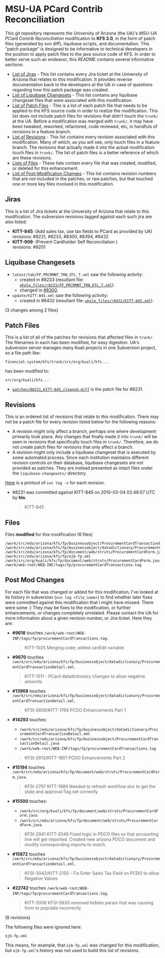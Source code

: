 MSU-UA PCard Contrib Reconciliation
======================

This git repository represents the University of Arizona (the UA)'s _MSU-UA PCard Contrib Reconciliation_ modification to **KFS 3.0**, in the form of patch files (generated by svn diff), liquibase scripts, and documentation.
This "patch package" is designed to be informative to technical developers in the position to
apply patch files to the java source code of KFS. In order to better serve such an endeavor,
this README contains several informative sections:

* <a href="#jiras">List of Jiras</a> - This list contains every Jira ticket at the University of Arizona
  that relates to this modification. It provides reverse documentation back to the developers at
  the UA in case of questions regarding how this patch package was created.
* <a href="#liquibase-changesets">List of Liquibase Changesets</a> - This list contains any
  liquibase changeset files that were associated with this modification.
* <a href="#patch-files">List of Patch Files</a> - This is a list of each patch file that needs
  to be applied to the KFS source code in order to realize the modification. This list does _not_
  include patch files for revisions that didn't touch the `trunk/` at the UA.
  Before a modification was merged with `trunk/`, it may have been tweaked, reworked, refactored,
  code reviewed, etc, in handfuls of revisions in a feature branch.
* <a href="#revisions">List of Revisions</a> - This list contains every revision associated with
  this modification. Many of which, as you will see, only touch files in a feature branch. The
  revisions that actually made it into the actual modification touch files in `trunk/`. The list
  of patch files is a better reference of which are these revisions.
* <a href="#files">Lists of Files</a> - These lists contain every file that was created,
  modified, or deleted for this enhancement.
* <a href="#post-mod-changes">List of Post-Modification Changes</a> - This list contains
  revision numbers that are _not_ included in the patches, or raw patches, but that touched one
  or more key files involved in this modification.

<h2>Jiras</h2>

This is a list of Jira tickets at the University of Arizona that relate to this modification. The subversion revisions tagged against each such jira are also listed:

* **KITT-845**: (Add sales tax, use tax fields to PCard as provided by UA)<br />
  revisions: #8231, #8233, #8300, #8394, #8432
* **KITT-909**: (Prevent Cardholder Self Reconciliation )<br />
  revisions: #9201

<h2>Liquibase Changesets</h2>

* `latest/tab/FP_PRCRMNT_TRN_DTL_T.xml` saw the following activity:
  * created in #8233 (resultant file: [`whole_files/r8233/FP_PRCRMNT_TRN_DTL_T.xml`](MSU-UA-PCard-Contrib-Reconciliation/blob/master/whole_files/r8233/FP_PRCRMNT_TRN_DTL_T.xml)).
  * changed in [#8300](https://subversion.uits.arizona.edu/kitt-anon/kitt/!svn/bc/8300//financial-system/kfs-cfg-dbs/trunk/latest/tab/FP_PRCRMNT_TRN_DTL_T.xml).
* `update/KITT-845.xml` saw the following activity:
  * created in #8432 (resultant file: [`whole_files/r8432/KITT-845.xml`](MSU-UA-PCard-Contrib-Reconciliation/blob/master/whole_files/r8432/KITT-845.xml)).

(3 changes among 2 files)

<h2>Patch Files</h2>

This is a list of all of the patches for revisions that affected files in `trunk/`. The filenames in each has been modified, for easy digestion. UA's subversion server manages many Kuali projects in one Subversion project, so a file path like:

```
financial-system/kfs/trunk/src/org/kuali/kfs...
```

has been modified to:

```
src/org/kuali/kfs...
```

* [`patches/08231_KITT-845_cleaned.diff`](MSU-UA-PCard-Contrib-Reconciliation/blob/master/patches/08231_KITT-845_cleaned.diff) is the patch file for #8231.

<h2>Revisions</h2>

This is an ordered list of revisions that relate to this modification. There may not be a patch
file for every revision listed below for the following reasons:

* A revision might only affect a branch, perhaps one where development primarily took place. Any
  changes that finally made it into `trunk/` will be seen in revisions that specifically touch
  files in `trunk/`. Therefore, we do not create patch files for revisions that only affect a
  branch.
* A revision might only include a liquibase changeset that is executed by some automated process.
  Since each institution maintains different revision controls on their database, liquibase
  changesets are not provided as patches. They are instead presented as intact files under the
  `liquibase-changesets/` directory.

[Here](MSU-UA-PCard-Contrib-Reconciliation/blob/master/patch_log.txt) is a printout of `svn log -v` for each revision.

*   \#8231 was committed against KITT-845 on 2010-03-04 02:48:57 UTC by <strong>hlo</strong>.

    > KITT-845

<h2>Files</h2>

Files **modified** for this modification (6 files)

    /work/src/edu/arizona/kfs/fp/businessobject/ProcurementCardTransactionDetail.java
    /work/src/edu/arizona/kfs/fp/businessobject/datadictionary/ProcurementCardTransactionDetail.xml
    /work/src/edu/arizona/kfs/fp/document/web/struts/ProcurementCardForm.java
    /work/src/edu/arizona/kfs/fp/ojb-fp.xml
    /work/src/org/kuali/kfs/fp/document/web/struts/ProcurementCardForm.java
    /work/web-root/WEB-INF/tags/fp/procurementCardTransactions.tag

<h2>Post Mod Changes</h2>

For each file that was changed or added for this modification, I've looked at its history in subversion (`svn log <file_name>`) to find whether later fixes were committed against this modification that I might have missed. There were some :) They may be fixes to the modification, or further enhancements, or changes completely unrelated. Please contact the UA for more information about a given revision number, or Jira ticket. Here they are:

*   **#9618** touches `/work/web-root/WEB-INF/tags/fp/procurementCardTransactions.tag`.

    > KITT-1025 Merging code; added canEdit variable.
*   **#9670** touches `/work/src/edu/arizona/kfs/fp/businessobject/datadictionary/ProcurementCardTransactionDetail.xml`.

    > KITT-1011 - PCard datadictionary changes to allow negative amounts
*   **#13968** touches `/work/src/edu/arizona/kfs/fp/businessobject/datadictionary/ProcurementCardTransactionDetail.xml`.

    > KFSI-2609/KITT-1769 PCDO Enhancements Part 1 
*   **#14293** touches: 
    * `/work/src/edu/arizona/kfs/fp/businessobject/datadictionary/ProcurementCardTransactionDetail.xml`
    * `/work/src/edu/arizona/kfs/fp/businessobject/ProcurementCardTransactionDetail.java`
    * `/work/web-root/WEB-INF/tags/fp/procurementCardTransactions.tag`

    > KFSI-2613/KITT-1801 PCDO Enhancements Part 2 
*   **#15194** touches `/work/src/edu/arizona/kfs/fp/document/web/struts/ProcurementCardForm.java`.

    > KFSI-2797 
    > KITT-1989
    > Needed to refresh workflow doc to get the state and approval flag set correctly
*   **#15500** touches: 
    * `/work/src/org/kuali/kfs/fp/document/web/struts/ProcurementCardForm.java`
    * `/work/src/edu/arizona/kfs/fp/document/web/struts/ProcurementCardForm.java`

    > KFSI-2941
    > KITT-2048
    > Fixed logic in PDCO files so that accounting line will get imported. Created new arizona PDCO document and modify corresponding imports to match.

*   **#15872** touches `/work/src/edu/arizona/kfs/fp/businessobject/datadictionary/ProcurementCardTransactionDetail.xml`.

    > KFSI-3042/KITT-2155 - Fix Enter Sales Tax Field on PCDO to allow Negative Values
*   **#22742** touches `/work/web-root/WEB-INF/tags/fp/procurementCardTransactions.tag`.

    > KITT-3006 KFSI-5830 removed hidden param that was causing form to populate incorrectly

(8 revisions)

The following files were ignored here:

    ojb-fp.xml

This means, for example, that `ojb-fp.xml` was changed for this modification, but `ojb-fp.xml`'s history was not used to build this list of revisions.

